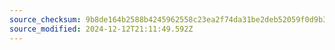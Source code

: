 ```yaml
---
source_checksum: 9b8de164b2588b4245962558c23ea2f74da31be2deb52059f0d9b36843306f1f
source_modified: 2024-12-12T21:11:49.592Z
---
```


